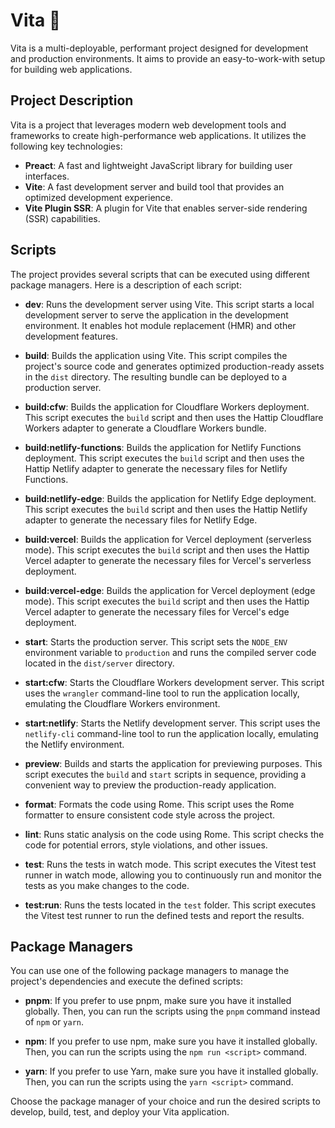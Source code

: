 # Vita 🐧

Vita is a multi-deployable, performant project designed for development and production environments. It aims to provide an easy-to-work-with setup for building web applications.

## Project Description

Vita is a project that leverages modern web development tools and frameworks to create high-performance web applications. It utilizes the following key technologies:

- **Preact**: A fast and lightweight JavaScript library for building user interfaces.
- **Vite**: A fast development server and build tool that provides an optimized development experience.
- **Vite Plugin SSR**: A plugin for Vite that enables server-side rendering (SSR) capabilities.

## Scripts

The project provides several scripts that can be executed using different package managers. Here is a description of each script:

- **dev**: Runs the development server using Vite. This script starts a local development server to serve the application in the development environment. It enables hot module replacement (HMR) and other development features.

- **build**: Builds the application using Vite. This script compiles the project's source code and generates optimized production-ready assets in the `dist` directory. The resulting bundle can be deployed to a production server.

- **build:cfw**: Builds the application for Cloudflare Workers deployment. This script executes the `build` script and then uses the Hattip Cloudflare Workers adapter to generate a Cloudflare Workers bundle.

- **build:netlify-functions**: Builds the application for Netlify Functions deployment. This script executes the `build` script and then uses the Hattip Netlify adapter to generate the necessary files for Netlify Functions.

- **build:netlify-edge**: Builds the application for Netlify Edge deployment. This script executes the `build` script and then uses the Hattip Netlify adapter to generate the necessary files for Netlify Edge.

- **build:vercel**: Builds the application for Vercel deployment (serverless mode). This script executes the `build` script and then uses the Hattip Vercel adapter to generate the necessary files for Vercel's serverless deployment.

- **build:vercel-edge**: Builds the application for Vercel deployment (edge mode). This script executes the `build` script and then uses the Hattip Vercel adapter to generate the necessary files for Vercel's edge deployment.

- **start**: Starts the production server. This script sets the `NODE_ENV` environment variable to `production` and runs the compiled server code located in the `dist/server` directory.

- **start:cfw**: Starts the Cloudflare Workers development server. This script uses the `wrangler` command-line tool to run the application locally, emulating the Cloudflare Workers environment.

- **start:netlify**: Starts the Netlify development server. This script uses the `netlify-cli` command-line tool to run the application locally, emulating the Netlify environment.

- **preview**: Builds and starts the application for previewing purposes. This script executes the `build` and `start` scripts in sequence, providing a convenient way to preview the production-ready application.

- **format**: Formats the code using Rome. This script uses the Rome formatter to ensure consistent code style across the project.

- **lint**: Runs static analysis on the code using Rome. This script checks the code for potential errors, style violations, and other issues.

- **test**: Runs the tests in watch mode. This script executes the Vitest test runner in watch mode, allowing you to continuously run and monitor the tests as you make changes to the code.

- **test:run**: Runs the tests located in the `test` folder. This script executes the Vitest test runner to run the defined tests and report the results.

## Package Managers

You can use one of the following package managers to manage the project's dependencies and execute the defined scripts:

- **pnpm**: If you prefer to use pnpm, make sure you have it installed globally. Then, you can run the scripts using the `pnpm` command instead of `npm` or `yarn`.

- **npm**: If you prefer to use npm, make sure you have it installed globally. Then, you can run the scripts using the `npm run <script>` command.

- **yarn**: If you prefer to use Yarn, make sure you have it installed globally. Then, you can run the scripts using the `yarn <script>` command.

Choose the package manager of your choice and run the desired scripts to develop, build, test, and deploy your Vita application.
